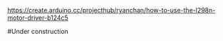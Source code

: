 https://create.arduino.cc/projecthub/ryanchan/how-to-use-the-l298n-motor-driver-b124c5

#Under construction
